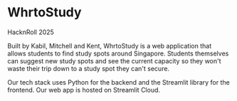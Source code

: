# WhrtoStudy
HacknRoll 2025

Built by Kabil, Mitchell and Kent, WhrtoStudy is a web application that allows students to find study spots around Singapore. Students themselves can suggest new study spots and see the current capacity so they won't waste their trip down to a study spot they can't secure.

Our tech stack uses Python for the backend and the Streamlit library for the frontend. Our web app is hosted on Streamlit Cloud.
